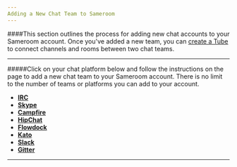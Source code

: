 ```yaml
---
Adding a New Chat Team to Sameroom
---
```


####This section outlines the process for adding new chat accounts to your Sameroom account. Once you've added a new team, you can [create a Tube](/getting-started/en/tubes-portals/tubes) to connect channels and rooms between two chat teams.

---
#####Click on your chat platform below and follow the instructions on the page to add a new chat team to your Sameroom account. There is no limit to the number of teams or platforms you can add to your account.

- [**IRC**](/getting-started/en/accounts/irc)
- [**Skype**](/getting-started/en/accounts/skype)
- [**Campfire**](/getting-started/en/accounts/campfire)  
- [**HipChat**](/getting-started/en/accounts/hipchat)  
- [**Flowdock**](/getting-started/en/accounts/flowdock)  
- [**Kato**](/getting-started/en/accounts/kato)  
- [**Slack**](/getting-started/en/accounts/slack)  
- [**Gitter**](/getting-started/en/accounts/gitter)  

---
